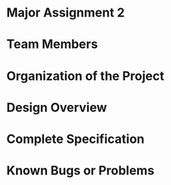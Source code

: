 # Major Assignment 2

# Team Members

# Organization of the Project

# Design Overview

# Complete Specification

# Known Bugs or Problems
